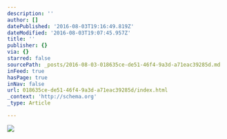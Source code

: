 ```yaml
---
description: ''
author: []
datePublished: '2016-08-03T19:16:49.819Z'
dateModified: '2016-08-03T19:07:45.957Z'
title: ''
publisher: {}
via: {}
starred: false
sourcePath: _posts/2016-08-03-018635ce-de51-46f4-9a3d-a71eac39285d.md
inFeed: true
hasPage: true
inNav: false
url: 018635ce-de51-46f4-9a3d-a71eac39285d/index.html
_context: 'http://schema.org'
_type: Article

---
```

![](https://the-grid-user-content.s3-us-west-2.amazonaws.com/3472bef7-3d2e-41a4-80cc-23cb90c3c1b6.png)